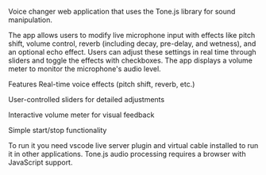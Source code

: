 Voice changer web application that uses the Tone.js library for sound manipulation.

The app allows users to modify live microphone input with effects like pitch shift, volume control, reverb (including decay, pre-delay, and wetness), and an optional echo effect. Users can adjust these settings in real time through sliders and toggle the effects with checkboxes. The app displays a volume meter to monitor the microphone's audio level.

Features
Real-time voice effects (pitch shift, reverb, etc.)

User-controlled sliders for detailed adjustments

Interactive volume meter for visual feedback

Simple start/stop functionality


To run it you need vscode live server plugin and virtual cable installed to run it in other applications.
Tone.js audio processing requires a browser with JavaScript support.
